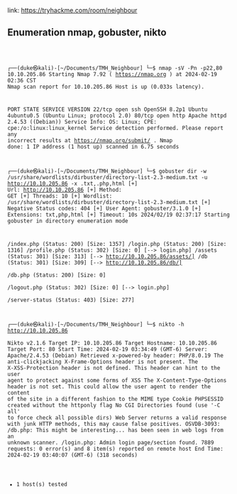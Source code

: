 link: https://tryhackme.com/room/neighbour
## Enumeration nmap, gobuster, nikto

<code>
  
┌──(duke㉿kali)-[~/Documents/TMH_Neighbour]
└─$ nmap  -sV -Pn -p22,80 10.10.205.86
Starting Nmap 7.92 ( https://nmap.org ) at 2024-02-19 02:36 CST
Nmap scan report for 10.10.205.86
Host is up (0.033s latency).

PORT   STATE SERVICE VERSION
22/tcp open  ssh     OpenSSH 8.2p1 Ubuntu 4ubuntu0.5 (Ubuntu Linux; protocol 2.0)
80/tcp open  http    Apache httpd 2.4.53 ((Debian))
Service Info: OS: Linux; CPE: cpe:/o:linux:linux_kernel
Service detection performed. Please report any incorrect results at https://nmap.org/submit/ .
Nmap done: 1 IP address (1 host up) scanned in 6.75 seconds

┌──(duke㉿kali)-[~/Documents/TMH_Neighbour]
└─$ gobuster dir -w /usr/share/wordlists/dirbuster/directory-list-2.3-medium.txt -u http://10.10.205.86 -x .txt,.php,html
[+] Url:                     http://10.10.205.86
[+] Method:                  GET
[+] Threads:                 10
[+] Wordlist:                /usr/share/wordlists/dirbuster/directory-list-2.3-medium.txt
[+] Negative Status codes:   404
[+] User Agent:              gobuster/3.1.0
[+] Extensions:              txt,php,html
[+] Timeout:                 10s
2024/02/19 02:37:17 Starting gobuster in directory enumeration mode

/index.php            (Status: 200) [Size: 1357]
/login.php            (Status: 200) [Size: 1316]
/profile.php          (Status: 302) [Size: 0] [--> login.php]
/assets               (Status: 301) [Size: 313] [--> http://10.10.205.86/assets/]
/db                   (Status: 301) [Size: 309] [--> http://10.10.205.86/db/]    
/db.php               (Status: 200) [Size: 0]                                    
/logout.php           (Status: 302) [Size: 0] [--> login.php]                    
/server-status        (Status: 403) [Size: 277]               

┌──(duke㉿kali)-[~/Documents/TMH_Neighbour]
└─$ nikto  -h http://10.10.205.86                  
Nikto v2.1.6
Target IP:          10.10.205.86
Target Hostname:    10.10.205.86
Target Port:        80
Start Time:         2024-02-19 03:34:49 (GMT-6)
Server: Apache/2.4.53 (Debian)
Retrieved x-powered-by header: PHP/8.0.19
The anti-clickjacking X-Frame-Options header is not present.
The X-XSS-Protection header is not defined. This header can hint to the user agent to protect against some forms of XSS
The X-Content-Type-Options header is not set. This could allow the user agent to render the content of the site in a different fashion to the MIME type
Cookie PHPSESSID created without the httponly flag
No CGI Directories found (use '-C all' to force check all possible dirs)
Web Server returns a valid response with junk HTTP methods, this may cause false positives.
OSVDB-3093: /db.php: This might be interesting... has been seen in web logs from an unknown scanner.
/login.php: Admin login page/section found.
7889 requests: 0 error(s) and 8 item(s) reported on remote host
End Time:           2024-02-19 03:40:07 (GMT-6) (318 seconds)
+ 1 host(s) tested


</code>
